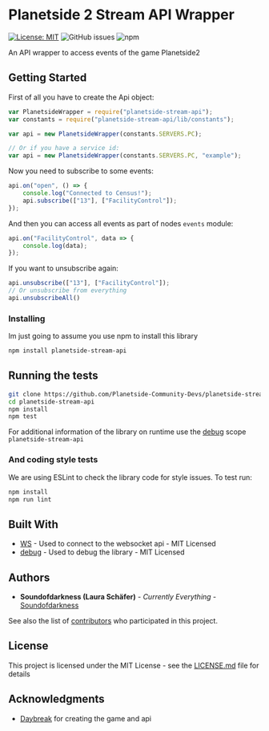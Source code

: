# Planetside 2 Stream API Wrapper

[![License: MIT](https://img.shields.io/badge/License-MIT-yellow.svg?style=flat-square)](https://opensource.org/licenses/MIT)
![GitHub issues](https://img.shields.io/github/issues/Planetside-Community-Devs/planetside-stream-api.svg?style=flat-square)
![npm](https://img.shields.io/npm/v/planetside-stream-api.svg?style=flat-square)


An API wrapper to access events of the game Planetside2

## Getting Started

First of all you have to create the Api object:
```js
var PlanetsideWrapper = require("planetside-stream-api");
var constants = require("planetside-stream-api/lib/constants");

var api = new PlanetsideWrapper(constants.SERVERS.PC);

// Or if you have a service id: 
var api = new PlanetsideWrapper(constants.SERVERS.PC, "example");
```

Now you need to subscribe to some events:
```js
api.on("open", () => {
    console.log("Connected to Census!");
    api.subscribe(["13"], ["FacilityControl"]);
});
```

And then you can access all events as part of nodes `events` module:
```js
api.on("FacilityControl", data => {
    console.log(data);
});
```

If you want to unsubscribe again: 
```js
api.unsubscribe(["13"], ["FacilityControl"]);
// Or unsubscribe from everything
api.unsubscribeAll()
```

### Installing

Im just going to assume you use npm to install this library
```sh
npm install planetside-stream-api
```

## Running the tests

```sh
git clone https://github.com/Planetside-Community-Devs/planetside-stream-api.git
cd planetside-stream-api
npm install
npm test
```

For additional information of the library on runtime use
the [debug](https://github.com/visionmedia/debug) scope `planetside-stream-api`

### And coding style tests

We are using ESLint to check the library code for style issues.
To test run:

```sh
npm install
npm run lint
```

## Built With

* [WS](https://github.com/websockets/ws) - Used to connect to the websocket api - MIT Licensed
* [debug](https://github.com/visionmedia/debug) - Used to debug the library - MIT Licensed


## Authors

* **Soundofdarkness (Laura Schäfer)** - *Currently Everything* - [Soundofdarkness](https://github.com/Sounfdarkness)

See also the list of [contributors](https://github.com/your/project/contributors) who participated in this project.

## License

This project is licensed under the MIT License - see the [LICENSE.md](LICENSE) file for details

## Acknowledgments

* [Daybreak](https://www.daybreakgames.com/home) for creating the game and api
